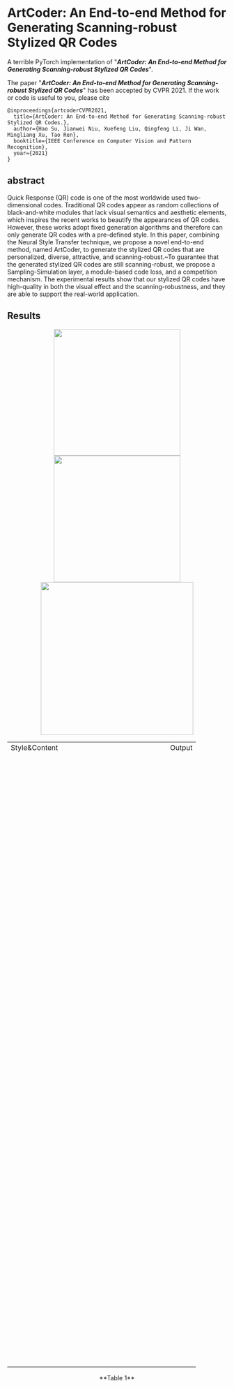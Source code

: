 # ArtCoder: An End-to-end Method for Generating Scanning-robust Stylized QR Codes
A terrible PyTorch implementation of "***ArtCoder: An End-to-end Method for Generating Scanning-robust Stylized QR Codes***".

The paper "***ArtCoder: An End-to-end Method for Generating Scanning-robust Stylized QR Codes***" has been accepted by CVPR 2021. If the work or code is useful to you, please cite
```
@inproceedings{artcoderCVPR2021,
  title={ArtCoder: An End-to-end Method for Generating Scanning-robust Stylized QR Codes.},
  author={Hao Su, Jianwei Niu, Xuefeng Liu, Qingfeng Li, Ji Wan, Mingliang Xu, Tao Ren},
  booktitle={IEEE Conference on Computer Vision and Pattern Recognition},
  year={2021}
}
```

## abstract
Quick Response (QR) code is one of the most worldwide used two-dimensional codes. Traditional QR codes appear as random collections of black-and-white modules that lack visual semantics and aesthetic elements, which inspires the recent works to beautify the appearances of QR codes. However, these works adopt fixed generation algorithms and therefore can only generate QR codes with a pre-defined style. In this paper, combining the Neural Style Transfer technique, we propose a novel end-to-end method, named ArtCoder, to generate the stylized QR codes that are personalized, diverse, attractive, and scanning-robust.~To guarantee that the generated stylized QR codes are still scanning-robust, we propose a Sampling-Simulation layer, a module-based code loss, and a competition mechanism. The experimental results show that our stylized QR codes have high-quality in both the visual effect and the scanning-robustness, and they are able to support the real-world application.

## Results

<table>
 <tr>
   <td>Style&Content</td><td>Output</td> 
 </tr>
 
 <tr height="400" valign="middle">
   <td width="290">
      <tr height="300" valign="middle"><div align=center><img src="https://github.com/SwordHolderSH/ArtCoder/blob/main/style/texture1.1.jpg" width="290" /></tr>
      <tr height="300" valign="middle"><div align=center><img src="https://github.com/SwordHolderSH/ArtCoder/blob/main/content/boy.jpg" width="290" /> </tr>
   </td>
   <td width="350">
      <tr height="400" valign="middle"><div align=center><img src="https://github.com/SwordHolderSH/ArtCoder/blob/main/demos/output_84.jpg" width="350" /></tr>
   </td>
 </tr>
 

 </table>
  <p align="center"> **Table 1**</p>
